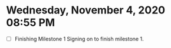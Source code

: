 # Wednesday, November  4, 2020 08:55 PM
- [ ] Finishing Milestone 1 
Signing on to finish milestone 1. 
